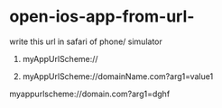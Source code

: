 # open-ios-app-from-url-

write this url in safari of phone/ simulator
1. myAppUrlScheme://

2. myAppUrlScheme://domainName.com?arg1=value1

myappurlscheme://domain.com?arg1=dghf
